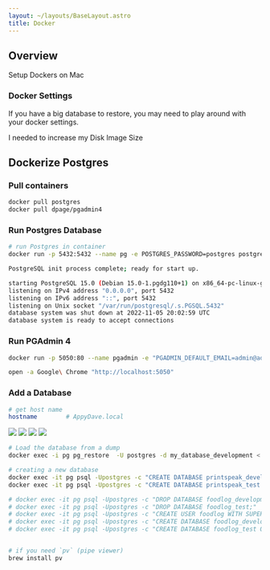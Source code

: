 ```yaml
---
layout: ~/layouts/BaseLayout.astro
title: Docker
---
```


## Overview

Setup Dockers on Mac

### Docker Settings

If you have a big database to restore, you may need to play around with your docker settings.

I needed to increase my Disk Image Size

## Dockerize Postgres

### Pull containers

```bash
docker pull postgres
docker pull dpage/pgadmin4
```

### Run Postgres Database

```bash
# run Postgres in container
docker run -p 5432:5432 --name pg -e POSTGRES_PASSWORD=postgres postgres:latest

PostgreSQL init process complete; ready for start up.

starting PostgreSQL 15.0 (Debian 15.0-1.pgdg110+1) on x86_64-pc-linux-gnu, compiled by gcc (Debian 10.2.1-6) 10.2.1 20210110, 64-bit
listening on IPv4 address "0.0.0.0", port 5432
listening on IPv6 address "::", port 5432
listening on Unix socket "/var/run/postgresql/.s.PGSQL.5432"
database system was shut down at 2022-11-05 20:02:59 UTC
database system is ready to accept connections
 ```

### Run PGAdmin 4

```bash
docker run -p 5050:80 --name pgadmin -e "PGADMIN_DEFAULT_EMAIL=admin@admin.com" -e "PGADMIN_DEFAULT_PASSWORD=admin" -d dpage/pgadmin4

open -a Google\ Chrome "http://localhost:5050"
```


### Add a Database

```bash
# get host name
hostname        # AppyDave.local
```

![](/images/docker/register-server.png)
![](/images/docker/register-server-general.png)
![](/images/docker/register-server-connection.png)
![](/images/docker/server-running.png)

```bash
# Load the database from a dump
docker exec -i pg pg_restore  -U postgres -d my_database_development < ~/Downloads/my_database.dump
```

```bash
# creating a new database
docker exec -it pg psql -Upostgres -c "CREATE DATABASE printspeak_development OWNER printspeak"
docker exec -it pg psql -Upostgres -c "CREATE DATABASE printspeak_test OWNER printspeak"

# docker exec -it pg psql -Upostgres -c "DROP DATABASE foodlog_development;"
# docker exec -it pg psql -Upostgres -c "DROP DATABASE foodlog_test;"
# docker exec -it pg psql -Upostgres -c "CREATE USER foodlog WITH SUPERUSER PASSWORD 'foodlog';"
# docker exec -it pg psql -Upostgres -c "CREATE DATABASE foodlog_development OWNER foodlog;"
# docker exec -it pg psql -Upostgres -c "CREATE DATABASE foodlog_test OWNER foodlog;"


# if you need `pv` (pipe viewer)
brew install pv

```